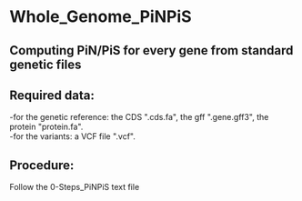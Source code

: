 # Whole_Genome_PiNPiS

## Computing PiN/PiS for every gene from standard genetic files

## Required data:
-for the genetic reference: the CDS ".cds.fa", the gff ".gene.gff3", the protein "protein.fa".  
-for the variants: a VCF file ".vcf".

## Procedure:
Follow the 0-Steps_PiNPiS text file
